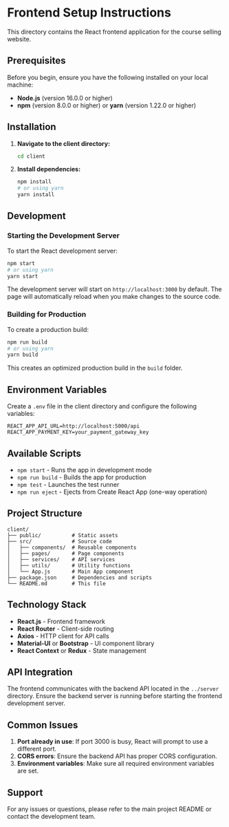 # Frontend Setup Instructions

This directory contains the React frontend application for the course selling website.

## Prerequisites

Before you begin, ensure you have the following installed on your local machine:

- **Node.js** (version 16.0.0 or higher)
- **npm** (version 8.0.0 or higher) or **yarn** (version 1.22.0 or higher)

## Installation

1. **Navigate to the client directory:**
   ```bash
   cd client
   ```

2. **Install dependencies:**
   ```bash
   npm install
   # or using yarn
   yarn install
   ```

## Development

### Starting the Development Server

To start the React development server:

```bash
npm start
# or using yarn
yarn start
```

The development server will start on `http://localhost:3000` by default. The page will automatically reload when you make changes to the source code.

### Building for Production

To create a production build:

```bash
npm run build
# or using yarn
yarn build
```

This creates an optimized production build in the `build` folder.

## Environment Variables

Create a `.env` file in the client directory and configure the following variables:

```env
REACT_APP_API_URL=http://localhost:5000/api
REACT_APP_PAYMENT_KEY=your_payment_gateway_key
```

## Available Scripts

- `npm start` - Runs the app in development mode
- `npm run build` - Builds the app for production
- `npm test` - Launches the test runner
- `npm run eject` - Ejects from Create React App (one-way operation)

## Project Structure

```
client/
├── public/          # Static assets
├── src/             # Source code
│   ├── components/  # Reusable components
│   ├── pages/       # Page components
│   ├── services/    # API services
│   ├── utils/       # Utility functions
│   └── App.js       # Main App component
├── package.json     # Dependencies and scripts
└── README.md        # This file
```

## Technology Stack

- **React.js** - Frontend framework
- **React Router** - Client-side routing
- **Axios** - HTTP client for API calls
- **Material-UI** or **Bootstrap** - UI component library
- **React Context** or **Redux** - State management

## API Integration

The frontend communicates with the backend API located in the `../server` directory. Ensure the backend server is running before starting the frontend development server.

## Common Issues

1. **Port already in use**: If port 3000 is busy, React will prompt to use a different port.
2. **CORS errors**: Ensure the backend API has proper CORS configuration.
3. **Environment variables**: Make sure all required environment variables are set.

## Support

For any issues or questions, please refer to the main project README or contact the development team.
